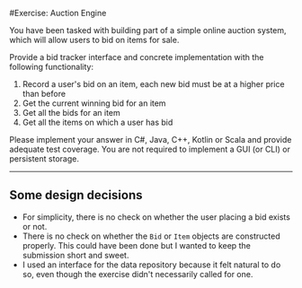 #Exercise: Auction Engine

You have been tasked with building part of a simple online auction system, which will allow users to bid on items for sale.

Provide a bid tracker interface and concrete implementation with the following functionality:

1. Record a user's bid on an item, each new bid must be at a higher price than before
2. Get the current winning bid for an item
3. Get all the bids for an item
4. Get all the items on which a user has bid

Please implement your answer in C#, Java, C++, Kotlin or Scala and provide adequate test coverage. You are not required to implement a GUI (or CLI) or persistent storage. 

------

## Some design decisions
- For simplicity, there is no check on whether the user placing a bid exists or not.
- There is no check on whether the `Bid` or `Item` objects are constructed properly. This could have been done but I wanted to keep the submission short and sweet.
- I used an interface for the data repository because it felt natural to do so, even though the exercise didn't necessarily called for one.
